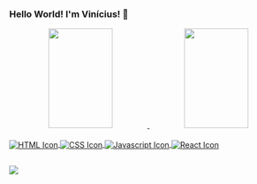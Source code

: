 ### Hello World! I'm Vinícius! 🦉

<div align="center">
  <a href="https://github.com/ViniciussMMedeiros">
  <img width="48%" height="180em" src="https://github-readme-stats.vercel.app/api?username=ViniciussMMedeiros&show_icons=true&theme=dark&include_all_commits=true&count_private=true"/>
  <img width="48%" height="180em" src="https://github-readme-stats.vercel.app/api/top-langs/?username=ViniciussMMedeiros&layout=compact&langs_count=7&theme=dark"/>
</div>
  
<div style="display: inline_block"><br>
  <img align="center" alt="HTML Icon" src="https://img.shields.io/badge/HTML5-E34F26?style=for-the-badge&logo=html5&logoColor=white">
  <img align="center" alt="CSS Icon" src="https://img.shields.io/badge/CSS3-1572B6?style=for-the-badge&logo=css3&logoColor=white">
  <img align="center" alt="Javascript Icon" src="https://img.shields.io/badge/JavaScript-323330?style=for-the-badge&logo=javascript&logoColor=F7DF1E">
  <img align="center" alt="React Icon" src="https://img.shields.io/badge/React-20232A?style=for-the-badge&logo=react&logoColor=61DAFB">
</div>
  
##
  
<div> 
  <a href="https://www.linkedin.com/in/viniciusmmedeiros/" target="_blank">
    <img src="https://img.shields.io/badge/LinkedIn-0077B5?style=for-the-badge&logo=linkedin&logoColor=white" target="_blank">
  </a>
</div>
